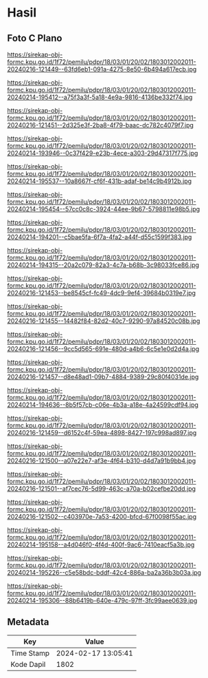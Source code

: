 # Hasil

## Foto C Plano

https://sirekap-obj-formc.kpu.go.id/1f72/pemilu/pdpr/18/03/01/20/02/1803012002011-20240216-121449--63fd6eb1-091a-4275-8e50-6b494a617ecb.jpg

https://sirekap-obj-formc.kpu.go.id/1f72/pemilu/pdpr/18/03/01/20/02/1803012002011-20240214-195412--a75f3a3f-5a18-4e9a-9816-4136be332f74.jpg

https://sirekap-obj-formc.kpu.go.id/1f72/pemilu/pdpr/18/03/01/20/02/1803012002011-20240216-121451--2d325e3f-2ba8-4f79-baac-dc782c4079f7.jpg

https://sirekap-obj-formc.kpu.go.id/1f72/pemilu/pdpr/18/03/01/20/02/1803012002011-20240214-193946--0c37f429-e23b-4ece-a303-29d47317f775.jpg

https://sirekap-obj-formc.kpu.go.id/1f72/pemilu/pdpr/18/03/01/20/02/1803012002011-20240214-195537--10a8667f-cf6f-431b-adaf-be14c9b4912b.jpg

https://sirekap-obj-formc.kpu.go.id/1f72/pemilu/pdpr/18/03/01/20/02/1803012002011-20240214-195454--57cc0c8c-3924-44ee-9b67-5798811e98b5.jpg

https://sirekap-obj-formc.kpu.go.id/1f72/pemilu/pdpr/18/03/01/20/02/1803012002011-20240214-194201--c5bae5fa-6f7a-4fa2-a44f-d55c1599f383.jpg

https://sirekap-obj-formc.kpu.go.id/1f72/pemilu/pdpr/18/03/01/20/02/1803012002011-20240214-194315--20a2c079-82a3-4c7a-b68b-3c98033fce86.jpg

https://sirekap-obj-formc.kpu.go.id/1f72/pemilu/pdpr/18/03/01/20/02/1803012002011-20240216-121453--be8545cf-fc49-4dc9-9ef4-39684b0319e7.jpg

https://sirekap-obj-formc.kpu.go.id/1f72/pemilu/pdpr/18/03/01/20/02/1803012002011-20240216-121455--14482f84-82d2-40c7-9290-97a84520c08b.jpg

https://sirekap-obj-formc.kpu.go.id/1f72/pemilu/pdpr/18/03/01/20/02/1803012002011-20240216-121456--9cc5d565-691e-480d-a4b6-6c5e1e0d2d4a.jpg

https://sirekap-obj-formc.kpu.go.id/1f72/pemilu/pdpr/18/03/01/20/02/1803012002011-20240216-121457--d8e48ad1-09b7-4884-9389-29c80f4031de.jpg

https://sirekap-obj-formc.kpu.go.id/1f72/pemilu/pdpr/18/03/01/20/02/1803012002011-20240214-194636--8b5f57cb-c06e-4b3a-a18e-4a24599cdf94.jpg

https://sirekap-obj-formc.kpu.go.id/1f72/pemilu/pdpr/18/03/01/20/02/1803012002011-20240216-121459--d6152c4f-59ea-4898-8427-197c998ad897.jpg

https://sirekap-obj-formc.kpu.go.id/1f72/pemilu/pdpr/18/03/01/20/02/1803012002011-20240216-121500--a07e22e7-af3e-4f64-b310-d4d7a91b9bb4.jpg

https://sirekap-obj-formc.kpu.go.id/1f72/pemilu/pdpr/18/03/01/20/02/1803012002011-20240216-121501--af7cec76-5d99-463c-a70a-b02cefbe20dd.jpg

https://sirekap-obj-formc.kpu.go.id/1f72/pemilu/pdpr/18/03/01/20/02/1803012002011-20240216-121502--c403970e-7a53-4200-bfcd-67f0098f55ac.jpg

https://sirekap-obj-formc.kpu.go.id/1f72/pemilu/pdpr/18/03/01/20/02/1803012002011-20240214-195158--a4d046f0-4f4d-400f-9ac6-7410eacf5a3b.jpg

https://sirekap-obj-formc.kpu.go.id/1f72/pemilu/pdpr/18/03/01/20/02/1803012002011-20240214-195226--c5e58bdc-bddf-42c4-886a-ba2a36b3b03a.jpg

https://sirekap-obj-formc.kpu.go.id/1f72/pemilu/pdpr/18/03/01/20/02/1803012002011-20240214-195306--88b6419b-640e-479c-97ff-3fc99aee0639.jpg


## Metadata

| Key        | Value               |
| ---------- | ------------------- |
| Time Stamp | 2024-02-17 13:05:41 |
| Kode Dapil | 1802                |



